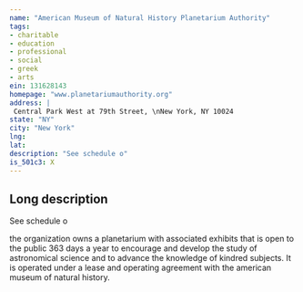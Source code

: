 ```yaml
---
name: "American Museum of Natural History Planetarium Authority"
tags:
- charitable
- education
- professional
- social
- greek
- arts
ein: 131628143
homepage: "www.planetariumauthority.org"
address: |
 Central Park West at 79th Street, \nNew York, NY 10024
state: "NY"
city: "New York"
lng: 
lat: 
description: "See schedule o"
is_501c3: X
---
```


## Long description

See schedule o
  
  the organization owns a planetarium with associated exhibits that is open to the public 363 days a year to encourage and develop the study of astronomical science and to advance the knowledge of kindred subjects. It is operated under a lease and operating agreement with the american museum of natural history. 
